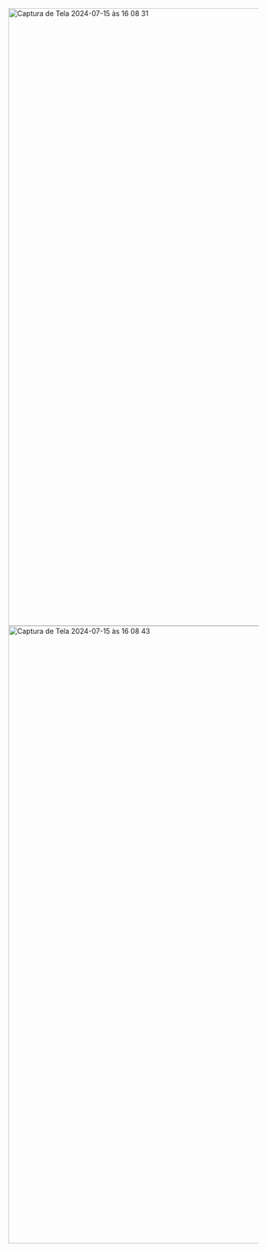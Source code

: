 <img width="1244" alt="Captura de Tela 2024-07-15 às 16 08 31" src="https://github.com/user-attachments/assets/ed65d0a9-99cd-404b-ae5d-2c320790eb61">
<img width="1244" alt="Captura de Tela 2024-07-15 às 16 08 43" src="https://github.com/user-attachments/assets/4e560413-97bb-4044-90d8-6ca5bf3cdf41">
